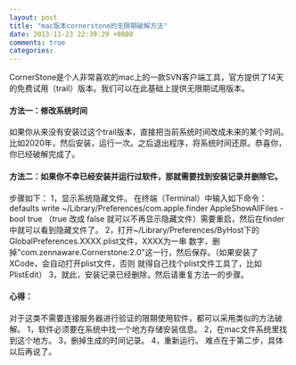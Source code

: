 ```yaml
---
layout: post
title: "mac版本cornerstone的无限期破解方法"
date: 2013-11-23 22:39:29 +0800
comments: true
categories: 
---
```



CornerStone是个人非常喜欢的mac上的一款SVN客户端工具，官方提供了14天的免费试用（trail）版本。我们可以在此基础上提供无限期试用版本。

<!--more-->

#### 方法一：修改系统时间
如果你从来没有安装过这个trail版本，直接把当前系统时间改成未来的某个时间。
比如2020年，然后安装，运行一次。之后退出程序，将系统时间还原。恭喜你，你已经破解完成了。
#### 方法二：如果你不幸已经安装并运行过软件，那就需要找到安装记录并删除它。
步骤如下：
1，显示系统隐藏文件。
在终端（Terminal）中输入如下命令：defaults write ~/Library/Preferences/com.apple.finder AppleShowAllFiles -bool true
（true 改成 false 就可以不再显示隐藏文件）需要重启，然后在finder中就可以看到隐藏文件了。
2，打开~/Library/Preferences/ByHost下的GlobalPreferences.XXXX.plist文件，XXXX为一串 数字，删掉"com.zennaware.Cornerstone:2.0"这一行，然后保存。（如果安装了XCode，会自动打开plist文件，否则 就得自己找个plist文件工具了，比如PlistEdit）
3，就此，安装记录已经删除，然后请重复方法一的步骤。
 
#### 心得：
对于这类不需要连接服务器进行验证的限期使用软件，都可以采用类似的方法破解。
1，软件必须要在系统中找一个地方存储安装信息。
2，在mac文件系统里找到这个地方。
3，删掉生成的时间记录。
4，重新运行。
难点在于第二步，具体以后再说了。
